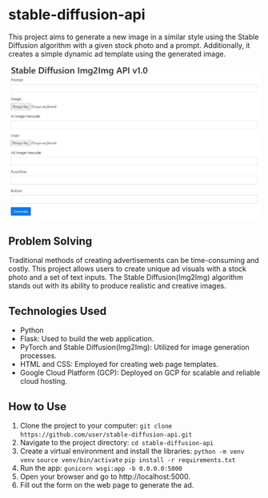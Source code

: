 # stable-diffusion-api

This project aims to generate a new image in a similar style using the Stable Diffusion algorithm with a given stock photo and a prompt. Additionally, it creates a simple dynamic ad template using the generated image.

![stable-diffusion-api](api_ui.jpg)

## Problem Solving

Traditional methods of creating advertisements can be time-consuming and costly. This project allows users to create unique ad visuals with a stock photo and a set of text inputs. The Stable Diffusion(Img2Img) algorithm stands out with its ability to produce realistic and creative images.

## Technologies Used

- Python
- Flask: Used to build the web application.
- PyTorch and Stable Diffusion(Img2Img): Utilized for image generation processes.
- HTML and CSS: Employed for creating web page templates.
- Google Cloud Platform (GCP): Deployed on GCP for scalable and reliable cloud hosting.

## How to Use

1. Clone the project to your computer:
    `git clone https://github.com/user/stable-diffusion-api.git`
2. Navigate to the project directory:
    `cd stable-diffusion-api`
3. Create a virtual environment and install the libraries:
    `python -m venv venv`
    `source venv/bin/activate`
    `pip install -r requirements.txt`
4. Run the app:
    `gunicorn wsgi:app -b 0.0.0.0:5000`
5. Open your browser and go to http://localhost:5000.
6. Fill out the form on the web page to generate the ad.
